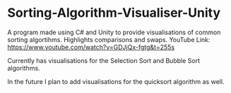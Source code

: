 # Sorting-Algorithm-Visualiser-Unity
A program made using C# and Unity to provide visualisations of common sorting algortihms. Highlights comparisons and swaps. YouTube Link: https://www.youtube.com/watch?v=GDJjQx-fgtg&t=255s  

Currently has visualisations for the Selection Sort and Bubble Sort algorithms.

In the future I plan to add visualisations for the quicksort algorithm as well.
